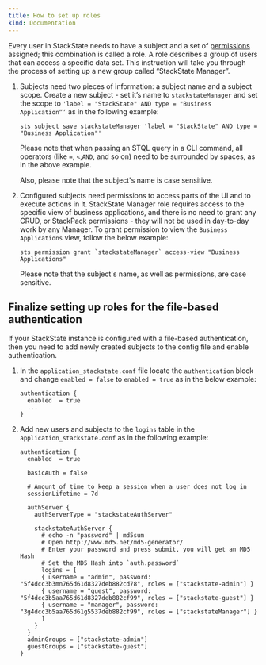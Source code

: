 ```yaml
---
title: How to set up roles
kind: Documentation
---
```


Every user in StackState needs to have a subject and a set of [permissions](/rbac/permissions/) assigned; this combination is called a role. A role describes a group of users that can access a specific data set. This instruction will take you through the process of setting up a new group called “StackState Manager”.


1. Subjects need two pieces of information: a subject name and a subject scope. Create a new subject - set it’s name to `stackstateManager` and set the scope to `'label = "StackState" AND type = "Business Application”’`  as in the following example:

      ```
      sts subject save stackstateManager 'label = "StackState" AND type = "Business Application"'
      ```

    Please note that when passing an STQL query in a CLI command, all operators (like `=`, `<`,`AND`, and so on) need to be surrounded by spaces, as in the above example.

    Also, please note that the subject's name is case sensitive.

2.  Configured subjects need permissions to access parts of the UI and to execute actions in it. StackState Manager role requires access to the specific view of business applications, and there is no need to grant any CRUD, or StackPack permissions - they will not be used in day-to-day work by any Manager. To grant permission to view the `Business Applications` view, follow the below example:

    ```
    sts permission grant `stackstateManager` access-view "Business Applications"
    ```

    Please note that the subject's name, as well as permissions, are case sensitive.

## Finalize setting up roles for the file-based authentication

If your StackState instance is configured with a file-based authentication, then you need to add newly created subjects to the config file and enable authentication.

1. In the `application_stackstate.conf` file locate the `authentication` block and change `enabled = false` to `enabled = true` as in the below example:

      ```
      authentication {
        enabled  = true
        ...
      }
      ```

2. Add new users and subjects to the `logins` table in the `application_stackstate.conf` as in the following example:

    ```
    authentication {
      enabled  = true

      basicAuth = false

      # Amount of time to keep a session when a user does not log in
      sessionLifetime = 7d

      authServer {
        authServerType = "stackstateAuthServer"

        stackstateAuthServer {
          # echo -n "password" | md5sum
          # Open http://www.md5.net/md5-generator/
          # Enter your password and press submit, you will get an MD5 Hash
          # Set the MD5 Hash into `auth.password`
          logins = [
          { username = "admin", password: "5f4dcc3b3mn765d61d8327deb882cd78", roles = ["stackstate-admin"] }
          { username = "guest", password: "5f4dcc3b5aa765d61d8327deb882cf99", roles = ["stackstate-guest"] }
          { username = "manager", password: "3g4dcc3b5aa765d61g5537deb882cf99", roles = ["stackstateManager"] }
          ]
        }
      }
      adminGroups = ["stackstate-admin"]
      guestGroups = ["stackstate-guest"]
    }
    ```
